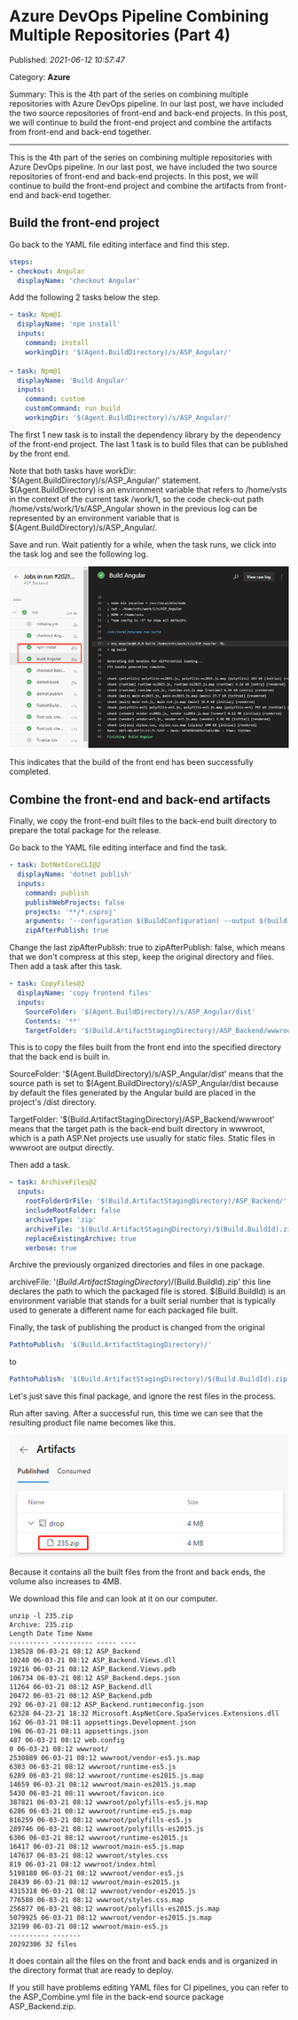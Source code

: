# Azure DevOps Pipeline Combining Multiple Repositories (Part 4)

Published: *2021-06-12 10:57:47*

Category: __Azure__

Summary: This is the 4th part of the series on combining multiple repositories with Azure DevOps pipeline. In our last post, we have included the two source repositories of front-end and back-end projects. In this post, we will continue to build the front-end project and combine the artifacts from front-end and back-end together.

---------

This is the 4th part of the series on combining multiple repositories with Azure DevOps pipeline. In our last post, we have included the two source repositories of front-end and back-end projects. In this post, we will continue to build the front-end project and combine the artifacts from front-end and back-end together.

## Build the front-end project

Go back to the YAML file editing interface and find this step.

```yaml
steps:
- checkout: Angular
  displayName: 'checkout Angular'
```

Add the following 2 tasks below the step.

```yaml
- task: Npm@1
  displayName: 'npm install'
  inputs:
    command: install
    workingDir: '$(Agent.BuildDirectory)/s/ASP_Angular/'

- task: Npm@1
  displayName: 'Build Angular'
  inputs:
    command: custom
    customCommand: run build
    workingDir: '$(Agent.BuildDirectory)/s/ASP_Angular/'
```

The first 1 new task is to install the dependency library by the dependency of the front-end project. The last 1 task is to build files that can be published by the front end.

Note that both tasks have workDir: '$(Agent.BuildDirectory)/s/ASP_Angular/' statement. $(Agent.BuildDirectory) is an environment variable that refers to /home/vsts in the context of the current task /work/1, so the code check-out path /home/vsts/work/1/s/ASP_Angular shown in the previous log can be represented by an environment variable that is $(Agent.BuildDirectory)/s/ASP_Angular/.

Save and run. Wait patiently for a while, when the task runs, we click into the task log and see the following log.

![](../assets/img/20210612_Azure_DevOps_Pipeline_4_01.png)

This indicates that the build of the front end has been successfully completed.

## Combine the front-end and back-end artifacts

Finally, we copy the front-end built files to the back-end built directory to prepare the total package for the release.

Go back to the YAML file editing interface and find the task.

```yaml
- task: DotNetCoreCLI@2
  displayName: 'dotnet publish'
  inputs:
    command: publish
    publishWebProjects: false
    projects: '**/*.csproj'
    arguments: '--configuration $(BuildConfiguration) --output $(build.artifactstagingdirectory)'
    zipAfterPublish: true
```

Change the last zipAfterPublish: true to zipAfterPublish: false, which means that we don't compress at this step, keep the original directory and files. Then add a task after this task.

```yaml
- task: CopyFiles@2
  displayName: 'copy frontend files'
  inputs:
    SourceFolder: '$(Agent.BuildDirectory)/s/ASP_Angular/dist'
    Contents: '**'
    TargetFolder: '$(Build.ArtifactStagingDirectory)/ASP_Backend/wwwroot'
```

This is to copy the files built from the front end into the specified directory that the back end is built in.

SourceFolder: '$(Agent.BuildDirectory)/s/ASP_Angular/dist' means that the source path is set to $(Agent.BuildDirectory)/s/ASP_Angular/dist because by default the files generated by the Angular build are placed in the project's /dist directory.

TargetFolder: '$(Build.ArtifactStagingDirectory)/ASP_Backend/wwwroot' means that the target path is the back-end built directory in wwwroot, which is a path ASP.Net projects use usually for static files. Static files in wwwroot are output directly.

Then add a task.

```yaml
- task: ArchiveFiles@2
  inputs:
    rootFolderOrFile: '$(Build.ArtifactStagingDirectory)/ASP_Backend/'
    includeRootFolder: false
    archiveType: 'zip'
    archiveFile: '$(Build.ArtifactStagingDirectory)/$(Build.BuildId).zip'
    replaceExistingArchive: true
    verbose: true
```

Archive the previously organized directories and files in one package.

archiveFile: '$(Build.ArtifactStagingDirectory)/$(Build.BuildId).zip' this line declares the path to which the packaged file is stored. $(Build.BuildId) is an environment variable that stands for a built serial number that is typically used to generate a different name for each packaged file built.

Finally, the task of publishing the product is changed from the original

```yaml
PathtoPublish: '$(Build.ArtifactStagingDirectory)/'
```

to

```yaml
PathtoPublish: '$(Build.ArtifactStagingDirectory)/$(Build.BuildId).zip'
```

Let's just save this final package, and ignore the rest files in the process.

Run after saving. After a successful run, this time we can see that the resulting product file name becomes like this.

![](../assets/img/20210612_Azure_DevOps_Pipeline_4_02.png)

Because it contains all the built files from the front and back ends, the volume also increases to 4MB.

We download this file and can look at it on our computer.

```
unzip -l 235.zip
Archive: 235.zip
Length Date Time Name
---------- ---------- ----- ----
138528 06-03-21 08:12 ASP_Backend
10240 06-03-21 08:12 ASP_Backend.Views.dll
19216 06-03-21 08:12 ASP_Backend.Views.pdb
106734 06-03-21 08:12 ASP_Backend.deps.json
11264 06-03-21 08:12 ASP_Backend.dll
20472 06-03-21 08:12 ASP_Backend.pdb
292 06-03-21 08:12 ASP_Backend.runtimeconfig.json
62328 04-23-21 18:32 Microsoft.AspNetCore.SpaServices.Extensions.dll
162 06-03-21 08:11 appsettings.Development.json
196 06-03-21 08:11 appsettings.json
487 06-03-21 08:12 web.config
0 06-03-21 08:12 wwwroot/
2530889 06-03-21 08:12 wwwroot/vendor-es5.js.map
6303 06-03-21 08:12 wwwroot/runtime-es5.js
6289 06-03-21 08:12 wwwroot/runtime-es2015.js.map
14659 06-03-21 08:12 wwwroot/main-es2015.js.map
5430 06-03-21 08:11 wwwroot/favicon.ico
387821 06-03-21 08:12 wwwroot/polyfills-es5.js.map
6286 06-03-21 08:12 wwwroot/runtime-es5.js.map
816259 06-03-21 08:12 wwwroot/polyfills-es5.js
289746 06-03-21 08:12 wwwroot/polyfills-es2015.js
6306 06-03-21 08:12 wwwroot/runtime-es2015.js
16417 06-03-21 08:12 wwwroot/main-es5.js.map
147637 06-03-21 08:12 wwwroot/styles.css
819 06-03-21 08:12 wwwroot/index.html
5198180 06-03-21 08:12 wwwroot/vendor-es5.js
28439 06-03-21 08:12 wwwroot/main-es2015.js
4315318 06-03-21 08:12 wwwroot/vendor-es2015.js
776588 06-03-21 08:12 wwwroot/styles.css.map
256877 06-03-21 08:12 wwwroot/polyfills-es2015.js.map
5079925 06-03-21 08:12 wwwroot/vendor-es2015.js.map
32199 06-03-21 08:12 wwwroot/main-es5.js
---------- -------
20292306 32 files
```

It does contain all the files on the front and back ends and is organized in the directory format that are ready to deploy.

If you still have problems editing YAML files for CI pipelines, you can refer to the ASP_Combine.yml file in the back-end source package ASP_Backend.zip.
